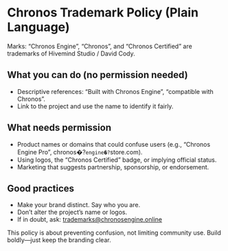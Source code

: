 # Chronos Trademark Policy (Plain Language)

Marks: “Chronos Engine”, “Chronos”, and “Chronos Certified” are trademarks of Hivemind Studio / David Cody.

## What you can do (no permission needed)
- Descriptive references: “Built with Chronos Engine”, “compatible with Chronos”.
- Link to the project and use the name to identify it fairly.

## What needs permission
- Product names or domains that could confuse users (e.g., “Chronos Engine Pro”, chronos�?`engine�?`store.com).
- Using logos, the “Chronos Certified” badge, or implying official status.
- Marketing that suggests partnership, sponsorship, or endorsement.

## Good practices
- Make your brand distinct. Say who you are.
- Don’t alter the project’s name or logos.
- If in doubt, ask: trademarks@chronosengine.online

This policy is about preventing confusion, not limiting community use. Build boldly—just keep the branding clear.

